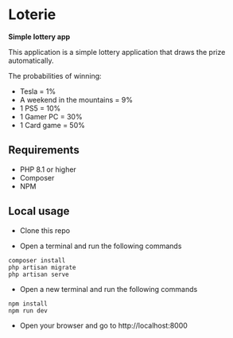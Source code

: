 # Loterie

**Simple lottery app**

This application is a simple lottery application that draws the prize automatically.

The probabilities of winning:
* Tesla = 1%
* A weekend in the mountains = 9%
* 1 PS5 = 10%
* 1 Gamer PC = 30%
* 1 Card game = 50%

## Requirements
* PHP 8.1 or higher
* Composer
* NPM

## Local usage
* Clone this repo

* Open a terminal and run the following commands
```
composer install 
php artisan migrate
php artisan serve
```

* Open a new terminal and run the following commands
```
npm install
npm run dev
```

* Open your browser and go to http://localhost:8000
